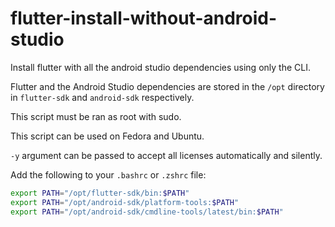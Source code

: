 # flutter-install-without-android-studio
Install flutter with all the android studio dependencies using only the CLI.

Flutter and the Android Studio dependencies are stored in the `/opt` directory
in `flutter-sdk` and `android-sdk` respectively.

This script must be ran as root with sudo.

This script can be used on Fedora and Ubuntu.

`-y` argument can be passed to accept all licenses automatically and silently.

Add the following to your `.bashrc` or `.zshrc` file:

```bash
export PATH="/opt/flutter-sdk/bin:$PATH"
export PATH="/opt/android-sdk/platform-tools:$PATH"
export PATH="/opt/android-sdk/cmdline-tools/latest/bin:$PATH"
```
